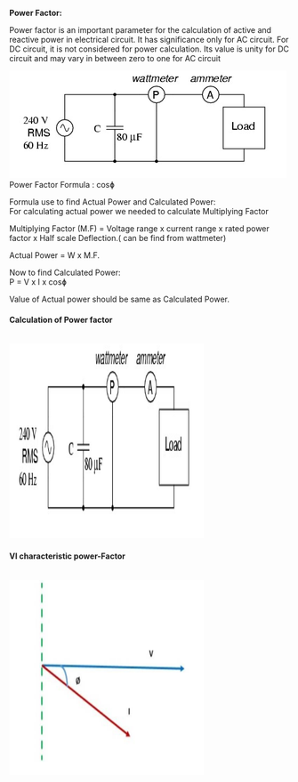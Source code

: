 <b>Power Factor: </b> <br>
<p>
Power factor is an important parameter for the calculation of active and reactive power in electrical circuit. It has significance only for AC circuit. For DC circuit, it is not considered for power calculation. Its value is unity for DC circuit and may vary in between zero to one for AC circuit 
  
  <img src="images/11_1.png">   <br>
  Power Factor Formula : cosɸ <br>
 
Formula use to find  Actual Power and Calculated Power: <br>
For calculating  actual power we needed to calculate Multiplying Factor<br> 
 
Multiplying  Factor  (M.F) = Voltage range  x  current range  x  rated power factor  x  Half scale Deflection.( can be find from wattmeter) <br>
 
Actual Power =  W x M.F. <br>
 
Now to find Calculated Power: <br>
P  =  V x I  x cosɸ <br>
 
Value of Actual power should be same as Calculated Power. <br>
  <h4> Calculation of Power factor  </h4> <br>
  <img src="images/11_1.png" width=350 height=350>
<br>
<h4>VI characteristic power-Factor</h4> <br>

 <img src="images/Screenshot 2023-02-09 131502.png" width=350 height=350 >



